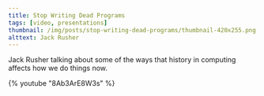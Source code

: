 ```yaml
---
title: Stop Writing Dead Programs
tags: [video, presentations]
thumbnail: /img/posts/stop-writing-dead-programs/thumbnail-420x255.png
alttext: Jack Rusher
---
```


Jack Rusher talking about some of the ways that history in computing affects how we do things now.

{% youtube "8Ab3ArE8W3s" %}
